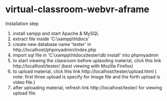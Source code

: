 # virtual-classroom-webvr-aframe

Installation step
1. install xampp and start Apache & MySQL
2. extract file inside 'C:\xampp\htdocs'
3. create new database name 'tester' in http://localhost/phpmyadmin/index.php
4. import sql file in 'C:\xampp\htdocs\tester\db install' into phpmyadmin
5. to start viewing the classroom before uplaoding material, click this link  http://localhost/tester/ (best viewing with Mozilla Firefox)
6. to upload material, click this link http://localhost/tester/upload.html ( note: first three upload is specify for image file and the forth upload is video file.)
7. after uploading material, refresh link http://localhost/tester/ for viewing upload file.
